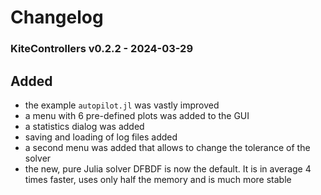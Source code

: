 # Changelog

### KiteControllers v0.2.2 - 2024-03-29

## Added
- the example `autopilot.jl` was vastly improved
- a menu with 6 pre-defined plots was added to the GUI
- a statistics dialog was added
- saving and loading of log files added
- a second menu was added that allows to change the tolerance of the solver
- the new, pure Julia solver DFBDF is now the default. It is in average 4 times faster, uses only half the memory and is much more stable
